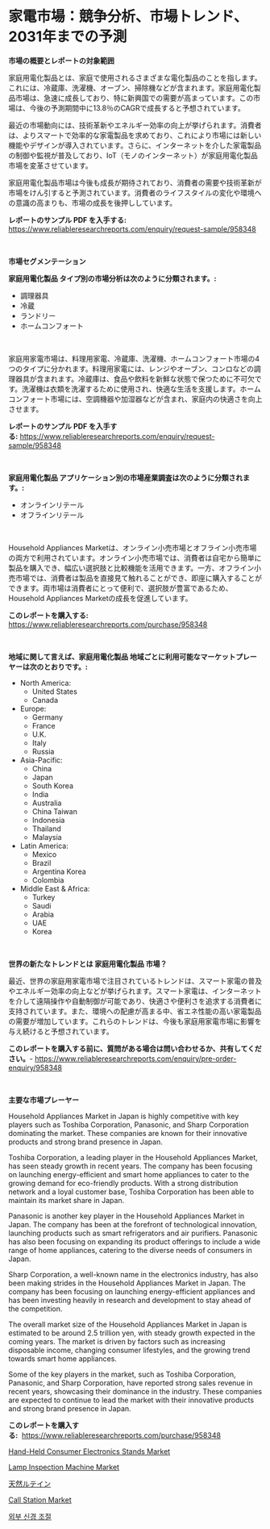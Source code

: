 <p><h1>家電市場：競争分析、市場トレンド、2031年までの予測</h1></p><p><strong>市場の概要とレポートの対象範囲</strong></p>
<p><p>家庭用電化製品とは、家庭で使用されるさまざまな電化製品のことを指します。これには、冷蔵庫、洗濯機、オーブン、掃除機などが含まれます。家庭用電化製品市場は、急速に成長しており、特に新興国での需要が高まっています。この市場は、今後の予測期間中に13.8％のCAGRで成長すると予想されています。</p><p>最近の市場動向には、技術革新やエネルギー効率の向上が挙げられます。消費者は、よりスマートで効率的な家電製品を求めており、これにより市場には新しい機能やデザインが導入されています。さらに、インターネットを介した家電製品の制御や監視が普及しており、IoT（モノのインターネット）が家庭用電化製品市場を変革させています。</p><p>家庭用電化製品市場は今後も成長が期待されており、消費者の需要や技術革新が市場をけん引すると予測されています。消費者のライフスタイルの変化や環境への意識の高まりも、市場の成長を後押ししています。</p></p>
<p><strong>レポートのサンプル PDF を入手する:</strong> <a href="https://www.reliableresearchreports.com/enquiry/request-sample/958348">https://www.reliableresearchreports.com/enquiry/request-sample/958348</a></p>
<p>&nbsp;</p>
<p><strong>市場セグメンテーション</strong></p>
<p><strong>家庭用電化製品 タイプ別の市場分析は次のように分類されます。:</strong></p>
<p><ul><li>調理器具</li><li>冷蔵</li><li>ランドリー</li><li>ホームコンフォート</li></ul></p>
<p>&nbsp;</p>
<p><p>家庭用家電市場は、料理用家電、冷蔵庫、洗濯機、ホームコンフォート市場の4つのタイプに分かれます。料理用家電には、レンジやオーブン、コンロなどの調理器具が含まれます。冷蔵庫は、食品や飲料を新鮮な状態で保つために不可欠です。洗濯機は衣類を洗濯するために使用され、快適な生活を支援します。ホームコンフォート市場には、空調機器や加湿器などが含まれ、家庭内の快適さを向上させます。</p></p>
<p><strong>レポートのサンプル PDF を入手する:</strong>&nbsp;<a href="https://www.reliableresearchreports.com/enquiry/request-sample/958348">https://www.reliableresearchreports.com/enquiry/request-sample/958348</a></p>
<p>&nbsp;</p>
<p><strong> 家庭用電化製品 アプリケーション別の市場産業調査は次のように分類されます。:</strong></p>
<p><ul><li>オンラインリテール</li><li>オフラインリテール</li></ul></p>
<p>&nbsp;</p>
<p><p>Household Appliances Marketは、オンライン小売市場とオフライン小売市場の両方で利用されています。オンライン小売市場では、消費者は自宅から簡単に製品を購入でき、幅広い選択肢と比較機能を活用できます。一方、オフライン小売市場では、消費者は製品を直接見て触れることができ、即座に購入することができます。両市場は消費者にとって便利で、選択肢が豊富であるため、Household Appliances Marketの成長を促進しています。</p></p>
<p><strong>このレポートを購入する:</strong>&nbsp; <a href="https://www.reliableresearchreports.com/purchase/958348">https://www.reliableresearchreports.com/purchase/958348</a></p>
<p>&nbsp;</p>
<p><strong>地域に関して言えば、家庭用電化製品 地域ごとに利用可能なマーケットプレーヤーは次のとおりです。:</strong></p>
<p><ul>
    <li>
        North America:
        <ul>
            <li>United States</li>
            <li>Canada</li>
        </ul>
    </li>
    <li>
        Europe:
        <ul>
            <li>Germany</li>
            <li>France</li>
            <li>U.K.</li>
            <li>Italy</li>
            <li>Russia</li>
        </ul>
    </li>
    <li>
        Asia-Pacific:
        <ul>
            <li>China</li>
            <li>Japan</li>
            <li>South Korea</li>
            <li>India</li>
            <li>Australia</li>
            <li>China Taiwan</li>
            <li>Indonesia</li>
            <li>Thailand</li>
            <li>Malaysia</li>
        </ul>
    </li>
    <li>
        Latin America:
        <ul>
            <li>Mexico</li>
            <li>Brazil</li>
            <li>Argentina Korea</li>
            <li>Colombia</li>
        </ul>
    </li>
    <li>
        Middle East & Africa:
        <ul>
            <li>Turkey</li>
            <li>Saudi</li>
            <li>Arabia</li>
            <li>UAE</li>
            <li>Korea</li>
        </ul>
    </li>
    </ul></p>
<p>&nbsp;</p>
<p><strong>世界の新たなトレンドとは 家庭用電化製品 市場？</strong></p>
<p><p>最近、世界の家庭用家電市場で注目されているトレンドは、スマート家電の普及やエネルギー効率の向上などが挙げられます。スマート家電は、インターネットを介して遠隔操作や自動制御が可能であり、快適さや便利さを追求する消費者に支持されています。また、環境への配慮が高まる中、省エネ性能の高い家電製品の需要が増加しています。これらのトレンドは、今後も家庭用家電市場に影響を与え続けると予想されています。</p></p>
<p><strong>このレポートを購入する前に、質問がある場合は問い合わせるか、共有してください。</strong>- <a href="https://www.reliableresearchreports.com/enquiry/pre-order-enquiry/958348">https://www.reliableresearchreports.com/enquiry/pre-order-enquiry/958348</a></p>
<p>&nbsp;</p>
<p><strong>主要な市場プレーヤー</strong></p>
<p><p>Household Appliances Market in Japan is highly competitive with key players such as Toshiba Corporation, Panasonic, and Sharp Corporation dominating the market. These companies are known for their innovative products and strong brand presence in Japan.</p><p>Toshiba Corporation, a leading player in the Household Appliances Market, has seen steady growth in recent years. The company has been focusing on launching energy-efficient and smart home appliances to cater to the growing demand for eco-friendly products. With a strong distribution network and a loyal customer base, Toshiba Corporation has been able to maintain its market share in Japan.</p><p>Panasonic is another key player in the Household Appliances Market in Japan. The company has been at the forefront of technological innovation, launching products such as smart refrigerators and air purifiers. Panasonic has also been focusing on expanding its product offerings to include a wide range of home appliances, catering to the diverse needs of consumers in Japan.</p><p>Sharp Corporation, a well-known name in the electronics industry, has also been making strides in the Household Appliances Market in Japan. The company has been focusing on launching energy-efficient appliances and has been investing heavily in research and development to stay ahead of the competition.</p><p>The overall market size of the Household Appliances Market in Japan is estimated to be around 2.5 trillion yen, with steady growth expected in the coming years. The market is driven by factors such as increasing disposable income, changing consumer lifestyles, and the growing trend towards smart home appliances.</p><p>Some of the key players in the market, such as Toshiba Corporation, Panasonic, and Sharp Corporation, have reported strong sales revenue in recent years, showcasing their dominance in the industry. These companies are expected to continue to lead the market with their innovative products and strong brand presence in Japan.</p></p>
<p><strong>このレポートを購入する:</strong>&nbsp;&nbsp;<a href="https://www.reliableresearchreports.com/purchase/958348">https://www.reliableresearchreports.com/purchase/958348</a></p>
<p><p><a href="https://view.publitas.com/reportprime-1/insights-into-hand-held-consumer-electronics-stands-market-size-analysing-market-share-trends-and-growth-from-2024-to-2031/">Hand-Held Consumer Electronics Stands Market</a></p><p><a href="https://fuschia-pecorino-a6d.notion.site/Lamp-Inspection-Machine-Market-Research-Report-Provides-thorough-Industry-Overview-which-offers-an--3b8c6e2e0b38450f97eaf277fabbfb0d">Lamp Inspection Machine Market</a></p><p><a href="https://medium.com/@samirmayert1/%E5%A4%A9%E7%84%B6%E3%83%AB%E3%83%86%E3%82%A4%E3%83%B3%E5%B8%82%E5%A0%B4%E3%81%AE%E8%A6%8F%E6%A8%A1%E3%81%8C-%E3%82%B0%E3%83%AD%E3%83%BC%E3%83%90%E3%83%AB%E7%94%A3%E6%A5%AD%E3%81%AB%E3%81%8A%E3%81%91%E3%82%8B%E6%9C%80%E9%81%A9%E3%81%AA%E3%83%9E%E3%83%BC%E3%82%B1%E3%83%86%E3%82%A3%E3%83%B3%E3%82%B0%E3%83%81%E3%83%A3%E3%83%8D%E3%83%AB%E3%82%92%E7%A4%BA%E3%81%97%E3%81%A6%E3%81%84%E3%81%BE%E3%81%99-9f3198e5c32a">天然ルテイン</a></p><p><a href="https://changeable-paste-463.notion.site/Call-Station-Market-Research-Report-Forecasted-for-Period-from-2024-2031-by-Market-Type-Market-A-bb6ffbe7631f429fa8fbe4c498f97aac">Call Station Market</a></p><p><a href="https://medium.com/@hemantdesphyueqnd3dfnln68/%EC%99%B8%EB%B6%80-%EB%89%B4%EB%A1%9C%EB%AA%A8%EB%93%88%EB%A0%88%EC%9D%B4%EC%85%98-%EC%8B%9C%EC%9E%A5-%EA%B7%9C%EB%AA%A8%EB%8A%94-%EA%B8%80%EB%A1%9C%EB%B2%8C-%EC%82%B0%EC%97%85%EC%97%90%EC%84%9C-%EA%B0%80%EC%9E%A5-%EC%A2%8B%EC%9D%80-%EB%A7%88%EC%BC%80%ED%8C%85-%EC%B1%84%EB%84%90%EC%9D%84-%EB%B3%B4%EC%97%AC%EC%A4%8D%EB%8B%88%EB%8B%A4-3a89e6ad3a58">외부 신경 조절</a></p></p>